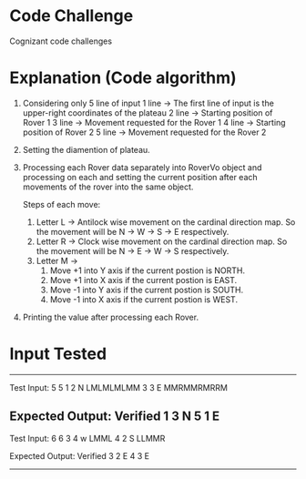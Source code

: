 # Code Challenge
Cognizant code challenges

# Explanation (Code algorithm) 

1. Considering only 5 line of input
    1 line -> The first line of input is the upper-right coordinates of the plateau
    2 line -> Starting position of Rover 1
    3 line -> Movement requested for the Rover 1
    4 line -> Starting position of Rover 2
    5 line -> Movement requested for the Rover 2
2. Setting the diamention of plateau.
3. Processing each Rover data separately into RoverVo object and processing on each and setting the current position after each movements of the rover into the same object.

    Steps of each move:

    1. Letter L -> Antilock wise movement on the cardinal direction map. So the movement will be N -> W -> S -> E respectively.
    2. Letter R -> Clock wise movement on the cardinal direction map. So the movement will be N -> E -> W -> S  respectively.
    3. Letter M -> 
        1. Move +1 into Y axis if the current postion is NORTH.
        2. Move +1 into X axis if the current postion is EAST.
        3. Move -1 into Y axis if the current postion is SOUTH.
        4. Move -1 into X axis if the current postion is WEST.


4. Printing the value after processing each Rover.


# Input Tested
----------------------------
Test Input:
5 5
1 2 N
LMLMLMLMM
3 3 E
MMRMMRMRRM

Expected Output: Verified
1 3 N
5 1 E
---------------------------

Test Input:
6 6
3 4 w
LMML
4 2 S
LLMMR

Expected Output: Verified
3 2 E
4 3 E

---------------------------

